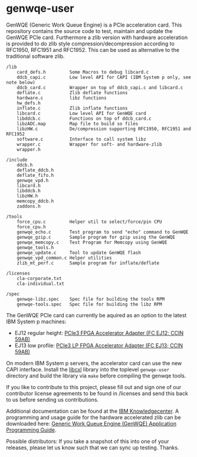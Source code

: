 genwqe-user
===========

GenWQE (Generic Work Queue Engine) is a PCIe acceleration card. This
repository contains the source code to test, maintain and update the
GenWQE PCIe card. Furthermore a zlib version with hardware
acceleration is provided to do zlib style compression/decompression
according to RFC1950, RFC1951 and RFC1952. This can be used as
alternative to the traditional software zlib.


    /lib
        card_defs.h         Some Macros to debug libcard.c
        ddcb_capi.c         Low level API for CAPI (IBM System p only, see note below)
        ddcb_card.c         Wrapper on top of ddcb_capi.c and libcard.c
        deflate.c           Zlib deflate functions
        hardware.c          libz functions
        hw_defs.h
        inflate.c           Zlib inflate functions
        libcard.c           Low level API for GenWQE card
        libddcb.c           Functions on top of ddcb_card.c
        libzADC.map         Map file to build so files
        libzHW.c            De/compression supporting RFC1950, RFC1951 and RFC1952
        software.c          Interface to call system libz
        wrapper.c           Wrapper for soft- and hardware-zlib
        wrapper.h

    /include
        ddcb.h
        deflate_ddcb.h
        deflate_fifo.h
        genwqe_vpd.h
        libcard.h
        libddcb.h
        libzHW.h
        memcopy_ddcb.h
        zaddons.h

    /tools
        force_cpu.c         Helper util to select/force/pin CPU
        force_cpu.h
        genwqe_echo.c       Test program to send "echo" command to GenWQE
        genwqe_gzip.c       Sample program for gzip using the GenWQE
        genwqe_memcopy.c    Test Program for Memcopy using GenWQE
        genwqe_tools.h
        genwqe_update.c     Tool to update GenWQE flash
        genwqe_vpd_common.c Helper utilities
        zlib_mt_perf.c      Sample program for inflate/deflate

    /licenses
        cla-corporate.txt
        cla-individual.txt

    /spec
        genwqe-libz.spec    Spec file for building the tools RPM
        genwqe-tools.spec   Spec file for building the libz RPM



The GenWQE PCIe card can currently be aquired as an option to the
latest IBM System p machines:
+ EJ12 regular height: [PCIe3 FPGA Accelerator Adapter (FC EJ12; CCIN 59AB)](http://www-01.ibm.com/support/knowledgecenter/POWER8/p8hcd/fcej12.htm?cp=POWER8%2F3-3-9-1-1-44)
+ EJ13 low profile: [PCIe3 LP FPGA Accelerator Adapter (FC EJ13; CCIN 59AB)](http://www-01.ibm.com/support/knowledgecenter/POWER8/p8hcd/fcej13.htm?cp=POWER8%2F1-2-9-1-1-50&lang=en)

On modern IBM System p servers, the accelerator card can use the new
CAPI interface.  Install the [libcxl](https://github.com/ibm-capi/libcxl.git)
library into the toplevel ````genwqe-user```` directory and build the library
via ````make```` before compiling the genwqe tools.

If you like to contribute to this project, please fill out and sign
one of our contributor license agreements to be found in /licenses and
send this back to us before sending us contributions.

Additional documentation can be found at the  [IBM Knowledgecenter](http://www-01.ibm.com/support/knowledgecenter/linuxonibm/liabt/liabtkickoff.htm). A programming and usage guide for the hardware accelerated zlib can be downloaded here: [Generic Work Queue Engine (GenWQE) Application Programming Guide](https://www.ibm.com/developerworks/community/blogs/fe313521-2e95-46f2-817d-44a4f27eba32/entry/Generic_Work_Queue_Engine_GenWQE_Application_Programming_Guide?lang=en).

Possible distributors: If you take a snapshot of this into one of your
releases, please let us know such that we can sync up testing. Thanks.
